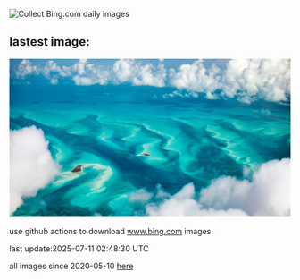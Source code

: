 ![Collect Bing.com daily images](https://github.com/counter2015/bing-daily-images/workflows/Collect%20Bing.com%20daily%20images/badge.svg)
## lastest image:
![](images/img.jpg)

use github actions to download www.bing.com images.

last update:2025-07-11 02:48:30 UTC

all images since 2020-05-10 [here](https://github.com/counter2015/bing-daily-images/tree/master/images) 
